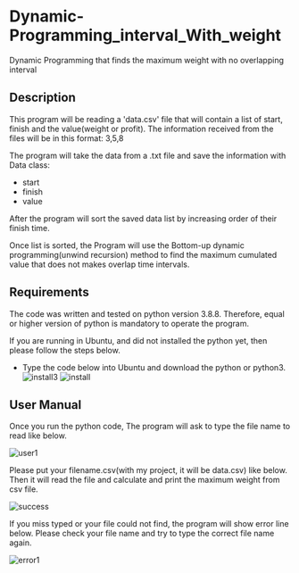 # Dynamic-Programming_interval_With_weight
Dynamic Programming that finds the maximum weight with no overlapping interval

## Description


This program will be reading a 'data.csv' file that will contain a list of start, finish and the value(weight or profit). The information received from the files will be in this format: 
3,5,8 

The program will take the data from a .txt file and save the information with Data class:
- start 
- finish 
- value 

After the program will sort the saved data list by increasing order of their finish time.

Once list is sorted, the Program will use the Bottom-up dynamic programming(unwind recursion) method to find the maximum cumulated value that does not makes overlap time intervals. 


## Requirements
The code was written and tested on python version 3.8.8. Therefore, equal or higher version of python is mandatory to operate the program.

If you are running in Ubuntu, and did not installed the python yet, then please follow the steps below.

- Type the code below into Ubuntu and download the python or python3.
    ![install3](https://user-images.githubusercontent.com/77169787/158924273-b3e16968-840c-403b-992e-782e0b03b700.PNG)
    ![install](https://user-images.githubusercontent.com/77169787/158924292-378a6b67-0556-44e6-a4d8-5bc5ff3da092.PNG)
    
## User Manual

Once you run the python code, The program will ask to type the file name to read like below.

![user1](https://user-images.githubusercontent.com/77169787/158927748-6a8f8f3b-7bb5-465a-90d4-bc1c8d4ac4fb.JPG)


Please put your filename.csv(with my project, it will be data.csv) like below. 
Then it will read the file and calculate and print the maximum weight from csv file.

![success](https://user-images.githubusercontent.com/77169787/158927712-a1711cd5-9b53-46e7-bd62-135fc7e5ee09.JPG)

If you miss typed or your file could not find, the program will show error line below. 
Please check your file name and try to type the correct file name again. 

![error1](https://user-images.githubusercontent.com/77169787/158927727-262d763e-fe83-4ff7-b5e3-26bfc4a0b4ec.JPG)

